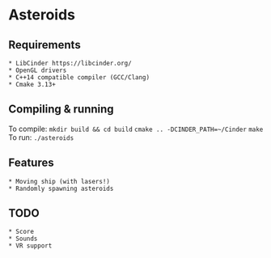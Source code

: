 # Asteroids
## Requirements
    * LibCinder https://libcinder.org/
    * OpenGL drivers
    * C++14 compatible compiler (GCC/Clang)
    * Cmake 3.13+
## Compiling & running

To compile:
    `mkdir build && cd build`
    `cmake .. -DCINDER_PATH=~/Cinder`
    `make`
To run:
    `./asteroids`

## Features
    * Moving ship (with lasers!)
    * Randomly spawning asteroids

## TODO
    * Score
    * Sounds
    * VR support
